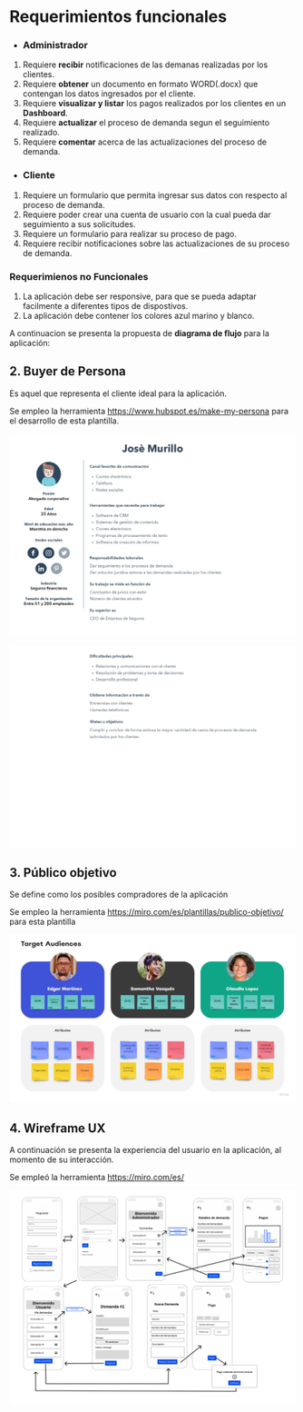 
# Requerimientos funcionales

* ### Administrador

1. Requiere  **recibir** notificaciones de las demanas realizadas por los clientes.
2. Requiere **obtener** un documento en formato WORD(.docx) que contengan los datos ingresados por el cliente.
3. Requiere **visualizar y listar** los pagos realizados por los clientes en un **Dashboard**.
4. Requiere **actualizar** el proceso de demanda segun el seguimiento realizado.
5. Requiere **comentar** acerca de las actualizaciones del proceso de demanda.

* ### Cliente

1. Requiere un formulario que permita ingresar sus datos con respecto al proceso de demanda.
2. Requiere poder crear una cuenta de usuario con la cual pueda dar seguimiento a sus solicitudes.
3. Requiere un formulario para realizar su proceso de pago.
4. Requiere recibir notificaciones sobre las actualizaciones de su proceso de demanda.

### Requerimienos no Funcionales

1. La aplicación debe ser responsive, para que se pueda adaptar facilmente a diferentes tipos de dispostivos.
2. La aplicación debe contener los colores azul marino y blanco.

A continuacion se presenta la propuesta de **diagrama de flujo** para la aplicación:


## 2. Buyer de Persona

Es aquel que representa el cliente ideal para la aplicación.

Se empleo la herramienta https://www.hubspot.es/make-my-persona para el desarrollo de esta plantilla.

![Buyer de persona 1](./images/buyer1.jpg)

![Buyer de persona 2](./images/buyer2.jpg)

## 3. Público objetivo

Se define como los posibles compradores de la aplicación

Se empleo la herramienta https://miro.com/es/plantillas/publico-objetivo/ para esta plantilla

![Publico objetivo](./images/publicoObjetivo.jpg)

## 4. Wireframe UX

A continuación se presenta la experiencia del usuario en la aplicación, al momento de su interacción.

Se empleó la herramienta https://miro.com/es/

![Diseño UX](./images/Abogabot_UX.jpg)
